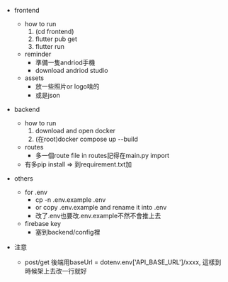 - frontend
  - how to run 
    1. (cd frontend)
    2. flutter pub get
    3. flutter run
  - reminder
    - 準備一隻andriod手機
    - download andriod studio 
  - assets
    - 放一些照片or logo啥的
    - 或是json
- backend
  - how to run 
    1. download and open docker
    2. (在root)docker compose up --build
  - routes
    - 多一個route file in routes記得在main.py import
  - 有多pip install => 到requirement.txt加
  
- others
  - for .env
    - cp -n .env.example .env
    - or copy .env.example and rename it into .env
    - 改了.env也要改.env.example不然不會推上去
  - firebase key
    - 塞到backend/config裡

- 注意
  - post/get 後端用baseUrl = dotenv.env['API_BASE_URL']/xxxx, 這樣到時候架上去改一行就好
  